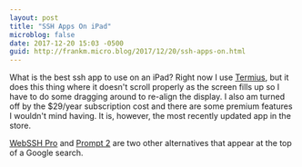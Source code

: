 ```yaml
---
layout: post
title: "SSH Apps On iPad"
microblog: false
date: 2017-12-20 15:03 -0500
guid: http://frankm.micro.blog/2017/12/20/ssh-apps-on.html
---
```

What is the best ssh app to use on an iPad? Right now I use [Termius](https://itunes.apple.com/us/app/termius/id549039908?mt=8), but it does this thing where it doesn't scroll properly as the screen fills up so I have to do some dragging around to re-align the display. I also am turned off by the $29/year subscription cost and there are some premium features I wouldn't mind having. It is, however, the most recently updated app in the store.

[WebSSH Pro](https://itunes.apple.com/us/app/webssh-pro/id497714887?mt=8) and [Prompt 2](https://itunes.apple.com/us/app/prompt-2/id917437289?mt=8) are two other alternatives that appear at the top of a Google search. 
